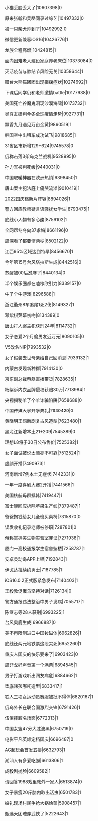 小猫丢脸丢大了|10607398|0

原来张翰和吴磊同录过综艺|10497332|0

被一只柴犬帅到了|10492992|0

微信更新兼容iOS16|10426776|1

龙族全程高燃|10424815|1

面向困难老人建设家庭养老床位|10373084|0

灭活疫苗与肺结节风险无关|10358644|1

赠台大熊猫团团出现癫痫症状|10274692|1

下课后同学仍和老师激情battle|10177938|0

美国死亡谷魔鬼洞现沙漠海啸|10173732|1

吴尊友研判今冬全球疫情走势|9927731|1

飘香九月遇见万亩金黄|9860519|1

韩国空中出租车成功试飞|9818685|1

31省区市新增129+624|9745578|0

俄称击落3架乌克兰战机|9528995|0

孙力军被判死缓|9440031|0

中国取暖神器在欧洲热销|9398450|1

唐山案主犯法庭上痛哭流涕|9010419|1

2022国庆档新片阵容|8894026|1

警方回应教师疑言语骚扰女学生|8793475|1

底线小人物有多心酸|8759102|1

全网帮冬冬向37求婚|8661196|0

周深看了都要愣两秒|8502122|0

江西95%区域达到特旱|8456670|1

今年第15号台风塔拉斯生成|8442516|0

苏醒被00后怼麻了|8440134|0

半个娱乐圈都在嗑棣欣引力|8339157|0

牛了个牛游戏|8296588|1

浙江衢州8车追尾1死2伤|8149327|1

邓紫棋荧幕初吻|8134389|0

唐山打人案主犯获刑24年|8114732|1

女子恋爱2个月偷男友近万元|8090105|0

V5改名NIP|7993532|0

女子假装去世母亲给自己回消息|7939132|1

内蒙古发现新种群|7914130|0

京东副总裁蔡磊直播带货|7828635|1

杨紫诉内衣品牌侵权获赔30万|7718984|1

央视揭秘羊了个羊诈骗陷阱|7658688|0

中国传媒大学开学典礼|7639429|0

黄晓明王鸥新剧复古风造型|7623480|1

黑龙江新增本土21+209|7545389|0

理想L8将于30日公布售价|7525382|1

女子面试被说太漂亮不可靠|7512524|1

虚颜开播|7490973|1

河南新增7例本土无症状|7442331|0

一年一度喜剧大赛2开播|7441566|1

美国核航母群抵韩|7419447|1

富士康回应拆除苹果生产线|7379487|1

爸爸掏钱给女儿全班买桌椅|7315870|0

误发收礼记录老师被停职|7287801|0

俄称掌握美生物实验室罪证|7271938|1

厦门一高校通报学生宿舍坠楼|7258787|1

安卓灵动岛APP上架|7192843|1

伊戈达拉续约勇士|7187785|1

iOS16.0.2正式版紧急发布|7140403|1

王毅敦促俄乌坚持对话|7126134|0

警方通报违法整治中男子发病|7055717|1

陈继志等28人获刑|6993225|1

台风奥鹿生成|6966887|0

美不再限制进口中国钕磁体|6962826|1

底线还两元地铁票这段哭死|6952260|1

重庆人国庆的快乐要来了|6903423|0

周菲戈好声音第一个满票|6894545|1

男子打游戏听出网友病危|6884662|1

垫底辣孩哪吒造型|6833417|1

铁人三项女运动员赛服被批不得体|6820167|1

俄乌外长在联合国激烈交锋|6791426|1

伍佰摔跤名场面|6772313|1

中国女篮47分大胜波黑|6750719|0

电影平凡英雄定档国庆|6696487|0

AG超玩会首发五排|6632793|1

潮汕人有多爱吃朥|6613806|1

成毅剧抛脸|6609582|1

请回答1988戏里戏外一家人|6513874|0

女子暴瘦20斤脑内取出活虫|6501783|1

婚礼现场村民争抢大锅烩菜|5908457|1

甄选天团魂穿武侠了|5222643|1


